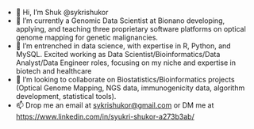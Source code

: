 - 👋 Hi, I’m Shuk @sykrishukor
- 👀 I’m currently a Genomic Data Scientist at Bionano developing, applying, and teaching three proprietary software platforms on optical genome mapping for genetic malignancies.
- 🌱 I’m entrenched in data science, with expertise in R, Python, and MySQL. Excited working as Data Scientist/Bioinformatics/Data Analyst/Data Engineer roles, focusing on my niche and expertise in biotech and healthcare
- 💞️ I’m looking to collaborate on Biostatistics/Bioinformatics projects (Optical Genome Mapping, NGS data, immunogenicity data, algorithm development, statistical tools).
- 📫 Drop me an email at sykrishukor@gmail.com or DM me at https://www.linkedin.com/in/syukri-shukor-a273b3ab/

<!---
sykrishukor94/sykrishukor94 is a ✨ special ✨ repository because its `README.md` (this file) appears on your GitHub profile.
You can click the Preview link to take a look at your changes.
--->
